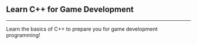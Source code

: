 ## Learn C++ for Game Development
----------------------------------------------------------

Learn the basics of C++ to prepare you for game development programming!
